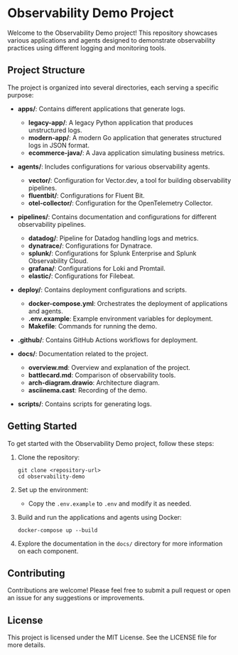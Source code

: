 # Observability Demo Project

Welcome to the Observability Demo project! This repository showcases various applications and agents designed to demonstrate observability practices using different logging and monitoring tools.

## Project Structure

The project is organized into several directories, each serving a specific purpose:

- **apps/**: Contains different applications that generate logs.
  - **legacy-app/**: A legacy Python application that produces unstructured logs.
  - **modern-app/**: A modern Go application that generates structured logs in JSON format.
  - **ecommerce-java/**: A Java application simulating business metrics.

- **agents/**: Includes configurations for various observability agents.
  - **vector/**: Configuration for Vector.dev, a tool for building observability pipelines.
  - **fluentbit/**: Configurations for Fluent Bit.
  - **otel-collector/**: Configuration for the OpenTelemetry Collector.

- **pipelines/**: Contains documentation and configurations for different observability pipelines.
  - **datadog/**: Pipeline for Datadog handling logs and metrics.
  - **dynatrace/**: Configurations for Dynatrace.
  - **splunk/**: Configurations for Splunk Enterprise and Splunk Observability Cloud.
  - **grafana/**: Configurations for Loki and Promtail.
  - **elastic/**: Configurations for Filebeat.

- **deploy/**: Contains deployment configurations and scripts.
  - **docker-compose.yml**: Orchestrates the deployment of applications and agents.
  - **.env.example**: Example environment variables for deployment.
  - **Makefile**: Commands for running the demo.

- **.github/**: Contains GitHub Actions workflows for deployment.

- **docs/**: Documentation related to the project.
  - **overview.md**: Overview and explanation of the project.
  - **battlecard.md**: Comparison of observability tools.
  - **arch-diagram.drawio**: Architecture diagram.
  - **asciinema.cast**: Recording of the demo.

- **scripts/**: Contains scripts for generating logs.

## Getting Started

To get started with the Observability Demo project, follow these steps:

1. Clone the repository:
   ```
   git clone <repository-url>
   cd observability-demo
   ```

2. Set up the environment:
   - Copy the `.env.example` to `.env` and modify it as needed.

3. Build and run the applications and agents using Docker:
   ```
   docker-compose up --build
   ```

4. Explore the documentation in the `docs/` directory for more information on each component.

## Contributing

Contributions are welcome! Please feel free to submit a pull request or open an issue for any suggestions or improvements.

## License

This project is licensed under the MIT License. See the LICENSE file for more details.
